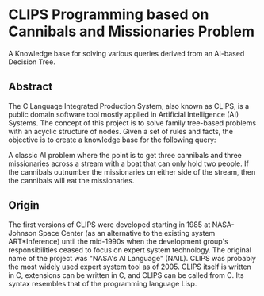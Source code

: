# **CLIPS Programming based on Cannibals and Missionaries Problem**
A Knowledge base for solving various queries derived from an AI-based Decision Tree. 

## Abstract
The C Language Integrated Production System, also known as CLIPS, is a public domain software tool mostly applied in Artificial Intelligence (AI) Systems. The concept of this project is to solve family tree-based problems with an acyclic structure of nodes. Given a set of rules and facts, the objective is to create a knowledge base for the following query:

A classic AI problem where the point is to get three cannibals and three missionaries across a stream with a boat that can only hold two people. If the cannibals outnumber 
the missionaries on either side of the stream, then the cannibals will eat the missionaries. 

## Origin
The first versions of CLIPS were developed starting in 1985 at NASA-Johnson Space Center (as an alternative to the existing system ART*Inference) until the mid-1990s when the development group's responsibilities ceased to focus on expert system technology. The original name of the project was "NASA's AI Language" (NAIL). CLIPS was probably the most widely used expert system tool as of 2005. CLIPS itself is written in C, extensions can be written in C, and CLIPS can be called from C. Its syntax resembles that of the programming language Lisp.
